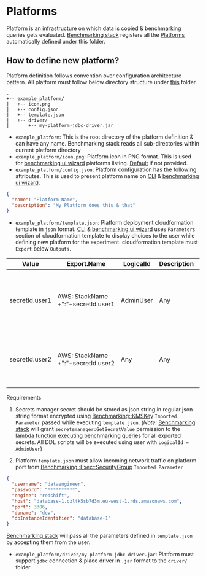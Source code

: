 # Platforms

Platform is an infrastructure on which data is copied & benchmarking queries gets evaluated. [Benchmarking stack](..)
registers all the [Platforms](.) automatically defined under this folder.

## How to define new platform?

Platform definition follows convention over configuration architecture pattern. All platform must follow below directory
structure under [this](.) folder.

```
.
+-- example_platform/
|   +-- icon.png
|   +-- config.json
|   +-- template.json
|   +-- driver/
|       +-- my-platform-jdbc-driver.jar
```

- `example_platform`: This is the root directory of the platform definition & can have any name. Benchmarking stack
  reads all sub-directories within current platform directory
- `example_platform/icon.png`: Platform icon in PNG format. This is used for [benchmarking ui wizard](../../ui-wizard)
  platforms listing. [Default](./default.png) if not provided.
- `example_platform/config.json`: Platform configuration has the following attributes. This is used to present platform
  name on [CLI](../../cli-wizard) & [benchmarking ui wizard](../../ui-wizard).

```json
{
  "name": "Platform Name",
  "description": "My Platform does this & that"
}
```

- `example_platform/template.json`: Platform deployment cloudformation template in `json`
  format. [CLI](../../cli-wizard) & [benchmarking ui wizard](../../ui-wizard) uses `Parameters` section of
  cloudformation template to display choices to the user while defining new platform for the experiment. cloudformation
  template must `Export` below `Outputs`.

| Value          | Export.Name                        | LogicalId | Description | Example Export.Name            | Notes                                                                                                 |
|----------------|------------------------------------|-----------|-------------|--------------------------------|-------------------------------------------------------------------------------------------------------|
| secretId.user1 | AWS::StackName +":"+secretId.user1 | AdminUser | Any         | my-stack:secretId.dataengineer | Should export secretId name of secret having user `dataengineer` credentials stored in secretsmanager |
| secretId.user2 | AWS::StackName +":"+secretId.user2 | Any       | Any         | my-stack:secretId.bi-user      | Should export secretId name of secret having user  `bi-user`  credentials stored in secretsmanager    |

Requirements

1. Secrets manager secret should be stored as json string in regular json string format encrypted
   using [Benchmarking::KMSKey](../README.md#exported-params) `Imported Parameter` passed while
   executing `template.json`. (*Note:* [Benchmarking stack](..) will grant `secretsmanager:GetSecretValue` permission to
   the [lambda function executing benchmarking queries](../common-functions/jdbc-query-runner) for all exported secrets.
   All DDL scripts will be executed using user with `LogicalId = AdminUser`)

2. Platform `template.json` must allow incoming network traffic on platform port
   from [Benchmarking::Exec::SecurityGroup](../README.md#exported-params) `Imported Parameter`

```json
{
  "username": "dataengineer",
  "password": "**********",
  "engine": "redshift",
  "host": "database-1.czltk5sb7d3m.eu-west-1.rds.amazonaws.com",
  "port": 3306,
  "dbname": "dev",
  "dbInstanceIdentifier": "database-1"
}
```

[Benchmarking stack](..) will pass all the parameters defined in `template.json` by accepting them from the user.

- `example_platform/driver/my-platform-jdbc-driver.jar`: Platform must support `jdbc` connection & place driver
  in `.jar` format to the `driver/` folder